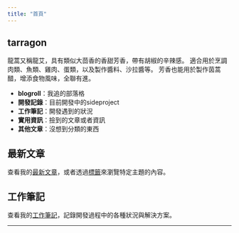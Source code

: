 ```yaml
---
title: "首頁"
---
```


## tarragon

龍蒿又稱龍艾，具有類似大茴香的香甜芳香，帶有胡椒的辛辣感。
適合用於烹調肉類、魚類、雞肉、蛋類，以及製作醬料、沙拉醬等。
芳香也能用於製作茵蒿醋，增添食物風味，全聯有進。

- **blogroll**：我追的部落格
- **開發記錄**：目前開發中的sideproject
- **工作筆記**：開發遇到的狀況
- **實用資訊**：撿到的文章或者資訊
- **其他文章**：沒想到分類的東西

## 最新文章

查看我的[最新文章](/posts/)，或者透過[標籤](/tags/)來瀏覽特定主題的內容。

## 工作筆記

查看我的[工作筆記](/work-log/)，記錄開發過程中的各種狀況與解決方案。

---
